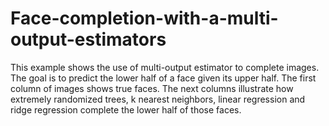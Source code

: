 # Face-completion-with-a-multi-output-estimators
This example shows the use of multi-output estimator to complete images. The goal is to predict the lower half of a face given its upper half.  The first column of images shows true faces. The next columns illustrate how extremely randomized trees, k nearest neighbors, linear regression and ridge regression complete the lower half of those faces.
